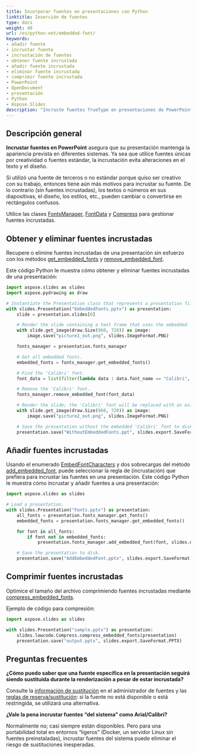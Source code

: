 ```yaml
---
title: Incorporar fuentes en presentaciones con Python
linktitle: Inserción de fuentes
type: docs
weight: 40
url: /es/python-net/embedded-font/
keywords:
- añadir fuente
- incrustar fuente
- incrustación de fuentes
- obtener fuente incrustada
- añadir fuente incrustada
- eliminar fuente incrustada
- comprimir fuente incrustada
- PowerPoint
- OpenDocument
- presentación
- Python
- Aspose.Slides
description: "Incruste fuentes TrueType en presentaciones de PowerPoint y OpenDocument con Aspose.Slides para Python mediante .NET, garantizando una representación precisa en todas las plataformas."
---
```


## **Descripción general**

**Incrustar fuentes en PowerPoint** asegura que su presentación mantenga la apariencia prevista en diferentes sistemas. Ya sea que utilice fuentes únicas por creatividad o fuentes estándar, la incrustación evita alteraciones en el texto y el diseño.

Si utilizó una fuente de terceros o no estándar porque quiso ser creativo con su trabajo, entonces tiene aún más motivos para incrustar su fuente. De lo contrario (sin fuentes incrustadas), los textos o números en sus diapositivas, el diseño, los estilos, etc., pueden cambiar o convertirse en rectángulos confusos. 

Utilice las clases [FontsManager](https://reference.aspose.com/slides/python-net/aspose.slides/fontsmanager/), [FontData](https://reference.aspose.com/slides/python-net/aspose.slides/fontdata/) y [Compress](https://reference.aspose.com/slides/python-net/aspose.slides.lowcode/compress/) para gestionar fuentes incrustadas.

## **Obtener y eliminar fuentes incrustadas**

Recupere o elimine fuentes incrustadas de una presentación sin esfuerzo con los métodos [get_embedded_fonts](https://reference.aspose.com/slides/python-net/aspose.slides/fontsmanager/get_embedded_fonts/) y [remove_embedded_font](https://reference.aspose.com/slides/python-net/aspose.slides/fontsmanager/remove_embedded_font/).

Este código Python le muestra cómo obtener y eliminar fuentes incrustadas de una presentación:

```python
import aspose.slides as slides
import aspose.pydrawing as draw

# Instantiate the Presentation class that represents a presentation file.
with slides.Presentation("EmbeddedFonts.pptx") as presentation:
    slide = presentation.slides[0]

    # Render the slide containing a text frame that uses the embedded 'FunSized' font.
    with slide.get_image(draw.Size(960, 720)) as image:
        image.save("picture1_out.png", slides.ImageFormat.PNG)

    fonts_manager = presentation.fonts_manager

    # Get all embedded fonts.
    embedded_fonts = fonts_manager.get_embedded_fonts()

    # Find the 'Calibri' font.
    font_data = list(filter(lambda data : data.font_name == "Calibri", embedded_fonts))[0]

    # Remove the 'Calibri' font.
    fonts_manager.remove_embedded_font(font_data)

    # Render the slide; the 'Calibri' font will be replaced with an existing one.
    with slide.get_image(draw.Size(960, 720)) as image:
        image.save("picture2_out.png", slides.ImageFormat.PNG)

    # Save the presentation without the embedded 'Calibri' font to disk.
    presentation.save("WithoutEmbeddedFonts.ppt", slides.export.SaveFormat.PPT)
```

## **Añadir fuentes incrustadas**

Usando el enumerado [EmbedFontCharacters](https://reference.aspose.com/slides/python-net/aspose.slides.export/embedfontcharacters/) y dos sobrecargas del método [add_embedded_font](https://reference.aspose.com/slides/python-net/aspose.slides/fontsmanager/add_embedded_font/), puede seleccionar la regla de (incrustación) que prefiera para incrustar las fuentes en una presentación. Este código Python le muestra cómo incrustar y añadir fuentes a una presentación:

```python
import aspose.slides as slides

# Load a presentation.
with slides.Presentation("Fonts.pptx") as presentation:
    all_fonts = presentation.fonts_manager.get_fonts()
    embedded_fonts = presentation.fonts_manager.get_embedded_fonts()

    for font in all_fonts:
        if font not in embedded_fonts:
            presentation.fonts_manager.add_embedded_font(font, slides.export.EmbedFontCharacters.ALL)

    # Save the presentation to disk.
    presentation.save("AddEmbeddedFont.pptx", slides.export.SaveFormat.PPTX)
```

## **Comprimir fuentes incrustadas**

Optimice el tamaño del archivo comprimiendo fuentes incrustadas mediante [compress_embedded_fonts](https://reference.aspose.com/slides/python-net/aspose.slides.lowcode/compress/compress_embedded_fonts/).

Ejemplo de código para compresión:

```python
import aspose.slides as slides

with slides.Presentation("sample.pptx") as presentation:
    slides.lowcode.Compress.compress_embedded_fonts(presentation)
    presentation.save("output.pptx", slides.export.SaveFormat.PPTX)
```

## **Preguntas frecuentes**

**¿Cómo puedo saber que una fuente específica en la presentación seguirá siendo sustituida durante la renderización a pesar de estar incrustada?**

Consulte la [información de sustitución](/slides/es/python-net/font-substitution/) en el administrador de fuentes y las [reglas de reserva/sustitución](/slides/es/python-net/fallback-font/): si la fuente no está disponible o está restringida, se utilizará una alternativa.

**¿Vale la pena incrustar fuentes “del sistema” como Arial/Calibri?**

Normalmente no; casi siempre están disponibles. Pero para una portabilidad total en entornos “ligeros” (Docker, un servidor Linux sin fuentes preinstaladas), incrustar fuentes del sistema puede eliminar el riesgo de sustituciones inesperadas.